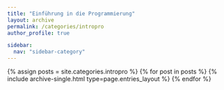 ```yaml
---
title: "Einführung in die Programmierung"
layout: archive
permalink: /categories/intropro
author_profile: true

sidebar:
  nav: "sidebar-category"
---
```


{% assign posts = site.categories.intropro %} {% for post in posts %} {% include archive-single.html type=page.entries_layout %} {% endfor %}